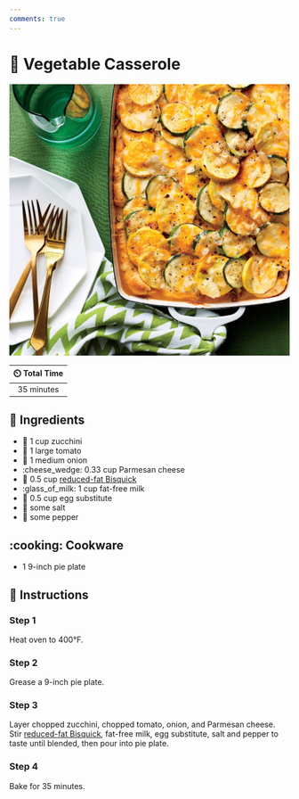 ```yaml
---
comments: true
---
```

# :shallow_pan_of_food: Vegetable Casserole

![Vegetable Casserole](../assets/images/vegetable-casserole.jpg)

| :timer_clock: Total Time |
|:-----------------------: |
| 35 minutes |

## :salt: Ingredients

- :cucumber: 1 cup zucchini
- :tomato: 1 large tomato
- :onion: 1 medium onion
- :cheese_wedge: 0.33 cup Parmesan cheese
- :ear_of_rice: 0.5 cup [reduced-fat Bisquick][1]
- :glass_of_milk: 1 cup fat-free milk
- :egg: 0.5 cup egg substitute
- :salt: some salt
- :salt: some pepper

## :cooking: Cookware

- 1 9-inch pie plate

## :pencil: Instructions

### Step 1

Heat oven to 400°F.

### Step 2

Grease a 9-inch pie plate.

### Step 3

Layer chopped zucchini, chopped tomato, onion, and Parmesan cheese. Stir [reduced-fat Bisquick][1], fat-free milk, egg
substitute, salt and pepper to taste until blended, then pour into pie plate.

### Step 4

Bake for 35 minutes.

[1]: <../ingredients/bisquick.md>
